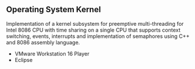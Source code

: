 ## Operating System Kernel
Implementation of a kernel subsystem for preemptive multi-threading for Intel 8086 CPU with time sharing on a single CPU that supports context switching, events, interrupts and implementation of semaphores using C++ and 8086 assembly language.


- VMware Workstation 16 Player
- Eclipse

